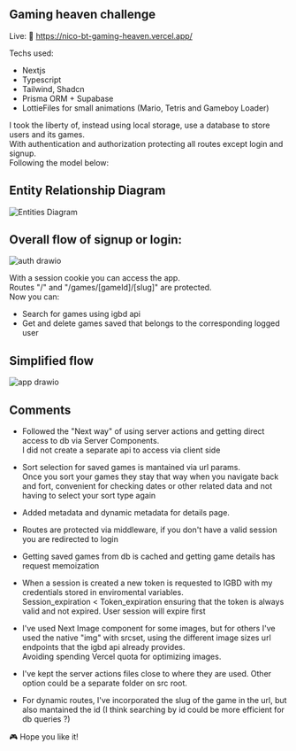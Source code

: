## Gaming heaven challenge

Live: 🔗 https://nico-bt-gaming-heaven.vercel.app/

Techs used:

- Nextjs
- Typescript
- Tailwind, Shadcn
- Prisma ORM + Supabase
- LottieFiles for small animations (Mario, Tetris and Gameboy Loader)

I took the liberty of, instead using local storage, use a database to store users and its games.  
With authentication and authorization protecting all routes except login and signup.  
Following the model below:

## Entity Relationship Diagram

![Entities Diagram](https://github.com/user-attachments/assets/9bc73bad-1344-4702-ae13-1375564037d3)

## Overall flow of signup or login:

![auth drawio](https://github.com/user-attachments/assets/9c7130ec-6608-452e-b88e-fe94ef37c34b)

With a session cookie you can access the app.  
Routes "/" and "/games/[gameId]/[slug]" are protected.  
Now you can:

- Search for games using igbd api
- Get and delete games saved that belongs to the corresponding logged user

## Simplified flow

![app drawio](https://github.com/user-attachments/assets/28ed7ca1-811b-4a52-9613-d83c46267468)

## Comments

- Followed the "Next way" of using server actions and getting direct access to db via Server Components.  
  I did not create a separate api to access via client side

- Sort selection for saved games is mantained via url params.  
  Once you sort your games they stay that way when you navigate back and fort, convenient for checking dates or other related data and not having to select your sort type again

- Added metadata and dynamic metadata for details page.

- Routes are protected via middleware, if you don't have a valid session you are redirected to login

- Getting saved games from db is cached and getting game details has request memoization

- When a session is created a new token is requested to IGBD with my credentials stored in enviromental variables.  
  Session_expiration < Token_expiration ensuring that the token is always valid and not expired. User session will expire first

- I've used Next Image component for some images, but for others I've used the native "img" with srcset, using the different image sizes url endpoints that the igbd api already provides.  
  Avoiding spending Vercel quota for optimizing images.

- I've kept the server actions files close to where they are used. Other option could be a separate folder on src root.
- For dynamic routes, I've incorporated the slug of the game in the url, but also mantained the id (I think searching by id could be more efficient for db queries ?)

🎮 Hope you like it!
